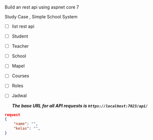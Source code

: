 Build an rest api using aspnet core 7

Study Case , Simple School System

* [ ] list rest api
* [ ] Student
* [ ] Teacher
* [ ] School
* [ ] Mapel
* [ ] Courses
* [ ] Roles
* [ ] Jadwal

  ***The base URL for all API requests is `https://localhost:7023/api/`***

```json
request
{
    "name": "",
    "kelas": "",
}
```
